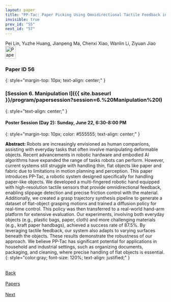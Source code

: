 ```yaml
---
layout: paper
title: "PP-Tac: Paper Picking Using Omnidirectional Tactile Feedback in Dexterous Robotic Hands"
invisible: true
prev_id: "55"
next_id: "57"
---
```

<div class="paper-authors">
  <div class="paper-author-box">
    <div class="paper-author-name">Pei Lin, Yuzhe Huang, Jianpeng Ma, Chenxi Xiao, Wanlin Li, Ziyuan Jiao</div>
    <div class="paper-author-uni"></div>
  </div>
</div>

<div class="paper-pdf">
  <div>
    <a href="https://www.roboticsproceedings.org/rss21/p056.pdf" title="Download PDF" target="_blank">
      <img src="{{ site.baseurl }}/images/paper_link_cardinal_red.png" alt="Paper PDF" width="33" height="40" />
    </a>
  </div>
</div>

### Paper ID 56
{: style="margin-top: 10px; text-align: center;" }

### [Session 6. Manipulation I]({{ site.baseurl }}/program/papersession?session=6.%20Manipulation%20I)
{: style="text-align: center;" }

#### Poster Session (Day 2): Sunday, June 22, 6:30-8:00 PM
{: style="margin-top: 10px; color: #555555; text-align: center;" }

<b style="color: black;">Abstract: </b>Robots are increasingly envisioned as human companions, assisting with everyday tasks that often involve manipulating deformable objects. Recent advancements in robotic hardware and embodied AI algorithms have expanded the range of tasks robots can perform. However, current systems still struggle with handling thin, flat objects like paper and fabric due to limitations in motion planning and perception. This paper introduces PP-Tac, a robotic system designed specifically for handling paper-like objects. We developed a multi-fingered robotic hand equipped with high-resolution tactile sensors that provide omnidirectional feedback, enabling slippage detection and precise friction control with the material. Additionally, we created a grasp trajectory synthesis pipeline to generate a dataset of flat-object grasping motions and trained a diffusion policy for real-time control. This policy was then transferred to a real-world hand-arm platform for extensive evaluation. Our experiments, involving both everyday objects (e.g., plastic bags, paper, cloth) and more challenging materials (e.g., kraft paper handbags), achieved a success rate of 87.5%. By leveraging tactile feedback, our system also adapts to varying surfaces beneath the objects. These results demonstrate the robustness of our approach. We believe PP-Tac has significant potential for applications in household and industrial settings, such as organizing documents, packaging, and cleaning, where precise handling of flat objects is essential.
{: style="color:gray; font-size: 120%; text-align: justified;" }

<div class="paper-menu">
  <div class="paper-menu-inner">
    <a href="{{ site.baseurl }}/program/papers/55/" title="Previous Paper">
            <div class="paper-menu-icon">
                <i class="fas fa-arrow-left"></i><br>
                <span class="paper-menu-label">Back</span>
            </div>
        </a>
    <a href="{{ site.baseurl }}/program/papers" title="All Papers">
      <div class="paper-menu-icon">
        <i class="fas fa-list"></i><br>
        <span class="paper-menu-label">Papers</span>
      </div>
    </a>
    <a href="{{ site.baseurl }}/program/papers/57/" title="Next Paper">
            <div class="paper-menu-icon">
                <i class="fas fa-arrow-right"></i><br>
                <span class="paper-menu-label">Next</span>
            </div>
        </a>
  </div>
</div>
